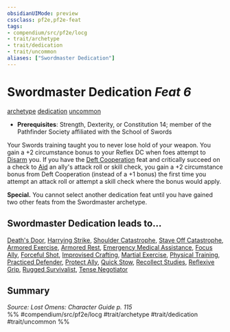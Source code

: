 ```yaml
---
obsidianUIMode: preview
cssclass: pf2e,pf2e-feat
tags:
- compendium/src/pf2e/locg
- trait/archetype
- trait/dedication
- trait/uncommon
aliases: ["Swordmaster Dedication"]
---
```

# Swordmaster Dedication  *Feat 6*  
[archetype](rules/traits/archetype.md)  [dedication](rules/traits/dedication.md)  [uncommon](rules/traits/uncommon.md)  

- **Prerequisites**: Strength, Dexterity, or Constitution 14; member of the Pathfinder Society affiliated with the School of Swords

Your Swords training taught you to never lose hold of your weapon. You gain a +2 circumstance bonus to your Reflex DC when foes attempt to [Disarm](rules/actions/disarm.md) you. If you have the [Deft Cooperation](compendium/feats/deft-cooperation-lowg.md) feat and critically succeed on a check to [Aid](rules/actions/aid.md) an ally's attack roll or skill check, you gain a +2 circumstance bonus from Deft Cooperation (instead of a +1 bonus) the first time you attempt an attack roll or attempt a skill check where the bonus would apply.

**Special.** You cannot select another dedication feat until you have gained two other feats from the Swordmaster archetype.

## Swordmaster Dedication leads to...

[Death's Door](compendium/feats/deaths-door-locg.md), [Harrying Strike](compendium/feats/harrying-strike-locg.md), [Shoulder Catastrophe](compendium/feats/shoulder-catastrophe-locg.md), [Stave Off Catastrophe](compendium/feats/stave-off-catastrophe-lopsg.md), [Armored Exercise](compendium/feats/armored-exercise-lopsg.md), [Armored Rest](compendium/feats/armored-rest-lopsg.md), [Emergency Medical Assistance](compendium/feats/emergency-medical-assistance-lopsg.md), [Focus Ally](compendium/feats/focus-ally-lopsg.md), [Forceful Shot](compendium/feats/forceful-shot-lopsg.md), [Improvised Crafting](compendium/feats/improvised-crafting-lopsg.md), [Martial Exercise](compendium/feats/martial-exercise-lopsg.md), [Physical Training](compendium/feats/physical-training-lopsg.md), [Practiced Defender](compendium/feats/practiced-defender-lopsg.md), [Protect Ally](compendium/feats/protect-ally-lopsg.md), [Quick Stow](compendium/feats/quick-stow-lopsg.md), [Recollect Studies](compendium/feats/recollect-studies-lopsg.md), [Reflexive Grip](compendium/feats/reflexive-grip-lopsg.md), [Rugged Survivalist](compendium/feats/rugged-survivalist-lopsg.md), [Tense Negotiator](compendium/feats/tense-negotiator-lopsg.md)

## Summary

*Source: Lost Omens: Character Guide p. 115*  
%% #compendium/src/pf2e/locg #trait/archetype #trait/dedication #trait/uncommon %%
